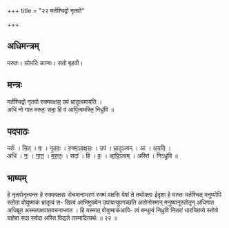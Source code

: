 +++
title = "२२ मर्तश्चिद्वो नृतवो"

+++
## अधिमन्त्रम्
मरुतः। सोभरिः काण्वः। सतो बृहती।

## मन्त्रः
मर्त॑श्चिद्वो नृतवो रुक्मवक्षस॒ उप॑ भ्रातृ॒त्वमाय॑ति ।  
अधि॑ नो गात मरुतः॒ सदा॒ हि व॑ आपि॒त्वमस्ति॒ निध्रु॑वि ॥

## पदपाठः
मर्तः॑ । चि॒त् । वः॒ । नृ॒त॒वः॒ । रु॒क्म॒ऽव॒क्ष॒सः॒ । उप॑ । भ्रा॒तृ॒ऽत्वम् । आ । अ॒य॒ति॒ ।  
अधि॑ । नः॒ । गा॒त॒ । म॒रु॒तः॒ । सदा॑ । हि । वः॒ । आ॒पि॒ऽत्वम् । अस्ति॑ । निऽध्रु॑वि ॥

## भाष्यम्
हे नृतवोनृत्यन्तः हे रुक्मवक्षसः रोचमानाभरणं रुक्मं वक्षसि येषां ते तथोक्ताः ईदृशा हे मरुतः मर्तश्चित् मनुष्योपि स्तोता वोयुष्माकं भ्रातृत्वं स- खित्वं आभिमुख्येन उपायत्युपगच्छति अतोनोस्मान् मनुष्यानूस्तोतृन् अधिगात अधिब्रूत अस्मत्पक्षपातवचनाभवत । हि यस्मात् वोयुष्माकंआपि- त्वं बन्धुत्वं निध्रुवि नितरां धारयितव्ये स्तोत्रे यज्ञेवा सदा सर्वदा अस्ति विद्यते तस्मादित्यर्थः ॥ २२ ॥